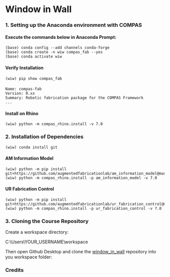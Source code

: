 # Window in Wall



### 1. Setting up the Anaconda environment with COMPAS

#### Execute the commands below in Anaconda Prompt:
	
    (base) conda config --add channels conda-forge
    (base) conda create -n wiw compas_fab --yes
    (base) conda activate wiw
    
#### Verify Installation
    (wiw) pip show compas_fab

####
    Name: compas-fab
    Version: 0.xx
    Summary: Robotic fabrication package for the COMPAS Framework
    ...

#### Install on Rhino

    (wiw) python -m compas_rhino.install -v 7.0


### 2. Installation of Dependencies

    (wiw) conda install git

#### AM Information Model
    
    (wiw) python -m pip install git+https://github.com/augmentedfabricationlab/am_information_model@master#egg=am_information_model
    (wiw) python -m compas_rhino.install -p am_information_model -v 7.0

#### UR Fabrication Control
    
    (wiw) python -m pip install git+https://github.com/augmentedfabricationlab/ur_fabrication_control@master#egg=ur_fabrication_control
    (wiw) python -m compas_rhino.install -p ur_fabrication_control -v 7.0


### 3. Cloning the Course Repository

Create a workspace directory:

C:\Users\YOUR_USERNAME\workspace

Then open Github Desktop and clone the [window_in_wall](https://github.com/augmentedfabricationlab/window_in_wall) repository into you workspace folder:


### Credits

